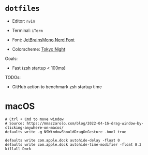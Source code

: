 # `dotfiles`

- Editor: `nvim`
- Terminal: `iTerm`
- Font: [JetBrainsMono Nerd Font](https://nerdfonts.com/font-downloads)

- Colorscheme: [Tokyo Night](https://github.com/folke/tokyonight.nvim)

Goals:
- Fast (zsh startup < 100ms)

TODOs:
- GitHub action to benchmark zsh startup time

# macOS

```
# Ctrl + Cmd to move window
# Source: https://mmazzarolo.com/blog/2022-04-16-drag-window-by-clicking-anywhere-on-macos/
defaults write -g NSWindowShouldDragOnGesture -bool true

defaults write com.apple.dock autohide-delay -float 0
defaults write com.apple.dock autohide-time-modifier -float 0.3
killall Dock
```
